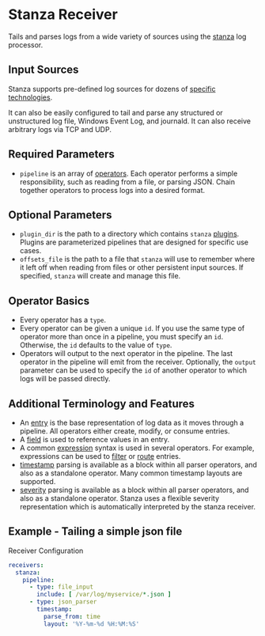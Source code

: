 # Stanza Receiver

Tails and parses logs from a wide variety of sources using the [stanza](https://github.com/observIQ/stanza/tree/master/docs) log processor.

## Input Sources

Stanza supports pre-defined log sources for dozens of [specific technologies](https://github.com/observIQ/stanza-plugins/tree/master/plugins).

It can also be easily configured to tail and parse any structured or unstructured log file, Windows Event Log, and journald. It can also receive arbitrary logs via TCP and UDP.

## Required Parameters

- `pipeline` is an array of [operators](https://github.com/observIQ/stanza/blob/master/docs/README.md#what-operators-are-available). Each operator performs a simple responsibility, such as reading from a file, or parsing JSON. Chain together operators to process logs into a desired format.

## Optional Parameters

- `plugin_dir` is the path to a directory which contains `stanza` [plugins](https://github.com/observIQ/stanza/blob/master/docs/plugins.md). Plugins are parameterized pipelines that are designed for specific use cases.
- `offsets_file` is the path to a file that `stanza` will use to remember where it left off when reading from files or other persistent input sources. If specified, `stanza` will create and manage this file.

## Operator Basics

- Every operator has a `type`.
- Every operator can be given a unique `id`. If you use the same type of operator more than once in a pipeline, you must specify an `id`. Otherwise, the `id` defaults to the value of `type`.
- Operators will output to the next operator in the pipeline. The last operator in the pipeline will emit from the receiver. Optionally, the `output` parameter can be used to specify the `id` of another operator to which logs will be passed directly.

## Additional Terminology and Features

- An [entry](https://github.com/observIQ/stanza/blob/master/docs/types/entry.md) is the base representation of log data as it moves through a pipeline. All operators either create, modify, or consume entries.
- A [field](https://github.com/observIQ/stanza/blob/master/docs/types/field.md) is used to reference values in an entry.
- A common [expression](https://github.com/observIQ/stanza/blob/master/docs/types/expression.md) syntax is used in several operators. For example, expressions can be used to [filter](https://github.com/observIQ/stanza/blob/master/docs/operators/filter.md) or [route](https://github.com/observIQ/stanza/blob/master/docs/operators/router.md) entries.
- [timestamp](https://github.com/observIQ/stanza/blob/master/docs/types/timestamp.md) parsing is available as a block within all parser operators, and also as a standalone operator. Many common timestamp layouts are supported.
- [severity](https://github.com/observIQ/stanza/blob/master/docs/types/severity.md) parsing is available as a block within all parser operators, and also as a standalone operator. Stanza uses a flexible severity representation which is automatically interpreted by the stanza receiver.


## Example - Tailing a simple json file

Receiver Configuration 
```yaml
receivers:
  stanza:
    pipeline:
      - type: file_input
        include: [ /var/log/myservice/*.json ]
      - type: json_parser
        timestamp:
          parse_from: time
          layout: '%Y-%m-%d %H:%M:%S'
```